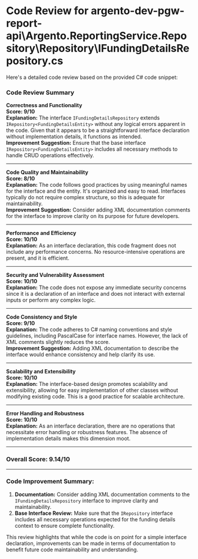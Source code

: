 # Code Review for argento-dev-pgw-report-api\Argento.ReportingService.Repository\Repository\IFundingDetailsRepository.cs

Here's a detailed code review based on the provided C# code snippet:

### Code Review Summary

**Correctness and Functionality**  
**Score: 9/10**  
**Explanation:** The interface `IFundingDetailsRepository` extends `IRepository<FundingDetailsEntity>` without any logical errors apparent in the code. Given that it appears to be a straightforward interface declaration without implementation details, it functions as intended.  
**Improvement Suggestion:** Ensure that the base interface `IRepository<FundingDetailsEntity>` includes all necessary methods to handle CRUD operations effectively.

---

**Code Quality and Maintainability**  
**Score: 8/10**  
**Explanation:** The code follows good practices by using meaningful names for the interface and the entity. It's organized and easy to read. Interfaces typically do not require complex structure, so this is adequate for maintainability.  
**Improvement Suggestion:** Consider adding XML documentation comments for the interface to improve clarity on its purpose for future developers.

---

**Performance and Efficiency**  
**Score: 10/10**  
**Explanation:** As an interface declaration, this code fragment does not include any performance concerns. No resource-intensive operations are present, and it is efficient.  

---

**Security and Vulnerability Assessment**  
**Score: 10/10**  
**Explanation:** The code does not expose any immediate security concerns since it is a declaration of an interface and does not interact with external inputs or perform any complex logic.  

---

**Code Consistency and Style**  
**Score: 9/10**  
**Explanation:** The code adheres to C# naming conventions and style guidelines, including PascalCase for interface names. However, the lack of XML comments slightly reduces the score.  
**Improvement Suggestion:** Adding XML documentation to describe the interface would enhance consistency and help clarify its use.

---

**Scalability and Extensibility**  
**Score: 10/10**  
**Explanation:** The interface-based design promotes scalability and extensibility, allowing for easy implementation of other classes without modifying existing code. This is a good practice for scalable architecture.  

---

**Error Handling and Robustness**  
**Score: 10/10**  
**Explanation:** As an interface declaration, there are no operations that necessitate error handling or robustness features. The absence of implementation details makes this dimension moot.  

---

### Overall Score: 9.14/10

---

### Code Improvement Summary:
1. **Documentation:** Consider adding XML documentation comments to the `IFundingDetailsRepository` interface to improve clarity and maintainability.
2. **Base Interface Review:** Make sure that the `IRepository` interface includes all necessary operations expected for the funding details context to ensure complete functionality.

This review highlights that while the code is on point for a simple interface declaration, improvements can be made in terms of documentation to benefit future code maintainability and understanding.
